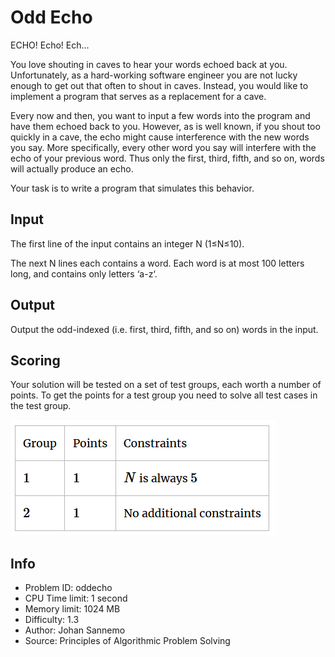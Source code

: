 # Odd Echo

ECHO! Echo! Ech...

You love shouting in caves to hear your words echoed back at you. Unfortunately, as a hard-working software engineer you are not lucky enough to get out that often to shout in caves. Instead, you would like to implement a program that serves as a replacement for a cave.

Every now and then, you want to input a few words into the program and have them echoed back to you. However, as is well known, if you shout too quickly in a cave, the echo might cause interference with the new words you say. More specifically, every other word you say will interfere with the echo of your previous word. Thus only the first, third, fifth, and so on, words will actually produce an echo.

Your task is to write a program that simulates this behavior.

## Input

The first line of the input contains an integer N (1≤N≤10).

The next N lines each contains a word. Each word is at most 100 letters long, and contains only letters ‘a-z‘.

## Output

Output the odd-indexed (i.e. first, third, fifth, and so on) words in the input.

## Scoring

Your solution will be tested on a set of test groups, each worth a number of points. To get the points for a test group you need to solve all test cases in the test group.

![wizard](./img/img-0001.png)

## Info

- Problem ID: oddecho
- CPU Time limit: 1 second
- Memory limit: 1024 MB
- Difficulty: 1.3
- Author: Johan Sannemo
- Source: Principles of Algorithmic Problem Solving
